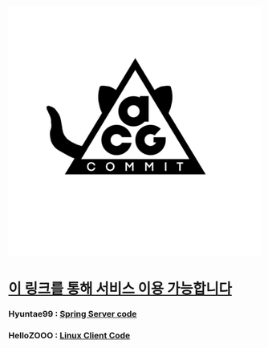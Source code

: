 <a href="https://prod.hyunn.shop/description">
  <img src="https://github.com/A-C-G/back-end/blob/main/src/main/resources/templates/ACG_LOGO.png" alt="ACG Logo">
</a>

# [이 링크를 통해 서비스 이용 가능합니다](https://prod.hyunn.shop/)
### Hyuntae99 : [Spring Server code](https://github.com/A-C-G/back-end)
### HelloZOOO : [Linux Client Code](https://github.com/HelloZOOO/ACG_CLIENT)
